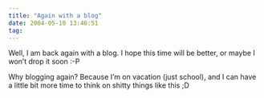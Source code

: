 ```yaml
---
title: "Again with a blog"
date: 2004-05-10 13:46:51
tag: 
---
```

<p>Well, I am back again with a blog. I hope this time will be better, or maybe I won&#8217;t drop it soon :-P</p>

<p>Why blogging again? Because I&#8217;m on vacation (just school), and I can have a little bit more time to think on shitty things like this ;D</p>
